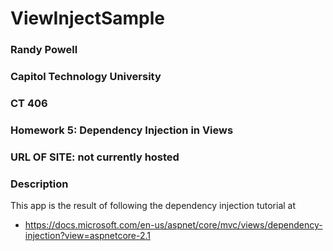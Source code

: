# ViewInjectSample
### Randy Powell
### Capitol Technology University
### CT 406
### Homework 5: Dependency Injection in Views
### URL OF SITE: not currently hosted

### Description
This app is the result of following the dependency injection tutorial at
* https://docs.microsoft.com/en-us/aspnet/core/mvc/views/dependency-injection?view=aspnetcore-2.1

